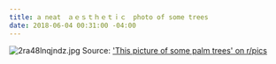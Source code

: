 ```yaml
---
title: a neat　ａｅｓｔｈｅｔｉｃ　photo of some trees
date: 2018-06-04 00:31:00 -04:00
---
```


![2ra48lnqjndz.jpg](/uploads/2ra48lnqjndz.jpg)
Source:  ['This picture of some palm trees' on r/pics](https://www.reddit.com/r/pics/comments/8o9b4z/this_picture_of_some_palm_trees/)